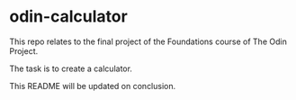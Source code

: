 # odin-calculator

This repo relates to the final project of the Foundations course of The Odin Project.

The task is to create a calculator.

This README will be updated on conclusion.